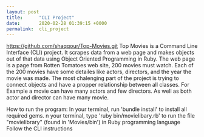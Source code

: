 ```yaml
---
layout: post
title:      "CLI Project"
date:       2020-02-28 01:39:15 +0000
permalink:  cli_project
---
```



https://github.com/shaqqour/Top-Movies.git
Top Movies is a Command Line Interface (CLI) project. It scrapes data from a web page and makes objects out of that data using Object Oriented Programming in Ruby. The web page is a page from Rotten Tomatoes web site, 200 movies must watch. Each of the 200 movies have some detailes like actors, directors, and the year the movie was made. The most chalenging part of the project is trying to connect objects and have a propper relationship between all classes. For Example a movie can have many actors and few directors. As well as both actor and director can have many movie.

How to run the program:
                In your terminal, run 'bundle install' to install all required gems.
                n your terminal, type 'ruby bin/movielibary.rb' to run the file "movielibrary" (found in 'Movies/bin') in Ruby
                programming language
                Follow the CLI instructions
